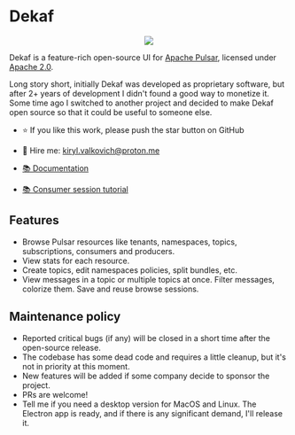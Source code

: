 # Dekaf

<p align="center">
  <img src="./dekaf.png" />
</p>

Dekaf is a feature-rich open-source UI for [Apache Pulsar](https://pulsar.apache.org/), licensed under [Apache 2.0](./LICENSE.md).

Long story short, initially Dekaf was developed as proprietary software, but after 2+ years of development I didn't found a good way to monetize it.
Some time ago I switched to another project and decided to make Dekaf open source so that it could be useful to someone else.

- ⭐ If you like this work, please push the star button on GitHub
- 🤝 Hire me: [kiryl.valkovich@proton.me](mailto:kiryl.valkovich@proton.me)

- [📚 Documentation](./docs/README.md)
- [📚 Consumer session tutorial](https://github.com/visortelle/dekaf/blob/open-source/docs/consume/consumer-session-tutorial.md)

## Features

- Browse Pulsar resources like tenants, namespaces, topics, subscriptions, consumers and producers.
- View stats for each resource.
- Create topics, edit namespaces policies, split bundles, etc.
- View messages in a topic or multiple topics at once. Filter messages, colorize them. Save and reuse browse sessions.

## Maintenance policy

- Reported critical bugs (if any) will be closed in a short time after the open-source release.
- The codebase has some dead code and requires a little cleanup, but it's not in priority at this moment.
- New features will be added if some company decide to sponsor the project.
- PRs are welcome!
- Tell me if you need a desktop version for MacOS and Linux. The Electron app is ready, and if there is any significant demand, I'll release it.
